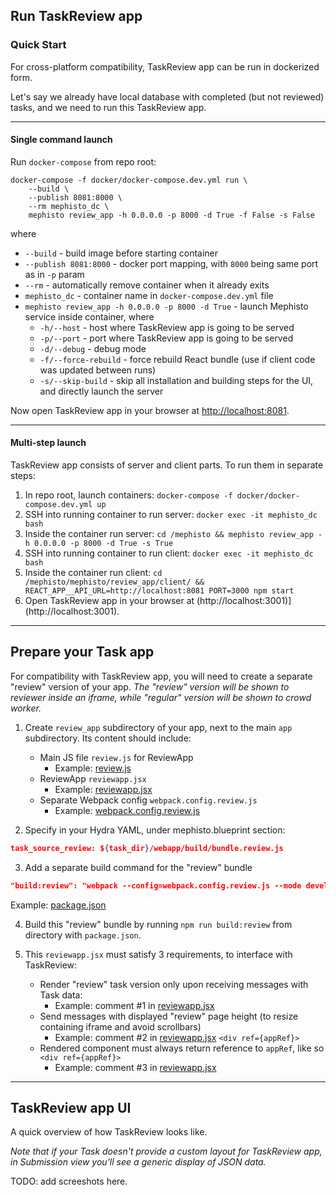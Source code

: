 <!---
  Copyright (c) Meta Platforms and its affiliates.
  This source code is licensed under the MIT license found in the
  LICENSE file in the root directory of this source tree.
-->

## Run TaskReview app


### Quick Start

For cross-platform compatibility, TaskReview app can be run in dockerized form.

Let's say we already have local database with completed (but not reviewed) tasks, and we need to run this TaskReview app.

---

#### Single command launch

Run `docker-compose` from repo root:

```shell
docker-compose -f docker/docker-compose.dev.yml run \
    --build \
    --publish 8081:8000 \
    --rm mephisto_dc \
    mephisto review_app -h 0.0.0.0 -p 8000 -d True -f False -s False
```

where
- `--build` - build image before starting container
- `--publish 8081:8000` - docker port mapping, with `8000` being same port as in `-p` param
- `--rm` - automatically remove container when it already exits
- `mephisto_dc` - container name in `docker-compose.dev.yml` file
- `mephisto review_app -h 0.0.0.0 -p 8000 -d True` - launch Mephisto service inside container, where
    - `-h/--host` - host where TaskReview app is going to be served
    - `-p/--port` - port where TaskReview app is going to be served
    - `-d/--debug` - debug mode
    - `-f/--force-rebuild` - force rebuild React bundle (use if client code was updated between runs)
    - `-s/--skip-build` - skip all installation and building steps for the UI, and directly launch the server

Now open TaskReview app in your browser at [http://localhost:8081](http://localhost:8081).

---

#### Multi-step launch

TaskReview app consists of server and client parts. To run them in separate steps:

1. In repo root, launch containers: `docker-compose -f docker/docker-compose.dev.yml up`
2. SSH into running container to run server: `docker exec -it mephisto_dc bash`
3. Inside the container run server: `cd /mephisto && mephisto review_app -h 0.0.0.0 -p 8000 -d True -s True`
4. SSH into running container to run client: `docker exec -it mephisto_dc bash`
5. Inside the container run client: `cd /mephisto/mephisto/review_app/client/ && REACT_APP__API_URL=http://localhost:8081 PORT=3000 npm start`
6. Open TaskReview app in your browser at (http://localhost:3001)](http://localhost:3001).

---

## Prepare your Task app

For compatibility with TaskReview app, you will need to create a separate "review" version of your app.
_The "review" version will be shown to reviewer inside an iframe, while "regular" version will be shown to crowd worker._

1. Create `review_app` subdirectory of your app, next to the main `app` subdirectory. Its content should include:
    - Main JS file `review.js` for ReviewApp
        - Example: [review.js](/examples/remote_procedure/mnist/webapp/src/review.js)
    - ReviewApp `reviewapp.jsx`
        - Example: [reviewapp.jsx](/examples/remote_procedure/mnist/webapp/src/reviewapp.jsx)
    - Separate Webpack config `webpack.config.review.js`
        - Example: [webpack.config.review.js](/examples/remote_procedure/mnist/webapp/webpack.config.review.js)

2. Specify in your Hydra YAML, under mephisto.blueprint section:
```json
task_source_review: ${task_dir}/webapp/build/bundle.review.js
```

3. Add a separate build command for the "review" bundle
```json
"build:review": "webpack --config=webpack.config.review.js --mode development"
```
Example: [package.json](/examples/remote_procedure/mnist/webapp/package.json)

4. Build this "review" bundle by running `npm run build:review` from directory with `package.json`.

5. This `reviewapp.jsx` must satisfy 3 requirements, to interface with TaskReview:
    - Render "review" task version only upon receiving messages with Task data:
        - Example: comment #1 in [reviewapp.jsx](/examples/remote_procedure/mnist/webapp/src/reviewapp.jsx)
    - Send messages with displayed "review" page height (to resize containing iframe and avoid scrollbars)
        - Example: comment #2 in [reviewapp.jsx](/examples/remote_procedure/mnist/webapp/src/reviewapp.jsx)
        `<div ref={appRef}>`
    - Rendered component must always return reference to `appRef`, like so `<div ref={appRef}>`
        - Example: comment #3 in [reviewapp.jsx](/examples/remote_procedure/mnist/webapp/src/reviewapp.jsx)

---

## TaskReview app UI

A quick overview of how TaskReview looks like.

_Note that if your Task doesn't provide a custom layout for TaskReview app, in Submission view you'll see a generic display of JSON data._

TODO: add screeshots here.

<!---
![List of tasks](./screenshots/task_list.png)
![Generic submission view](./screenshots/generic_submission_view.png)
![Submission approval](./screenshots/approve_unit.png)
-->